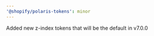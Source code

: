 ```yaml
---
'@shopify/polaris-tokens': minor
---
```


Added new z-index tokens that will be the default in v7.0.0
